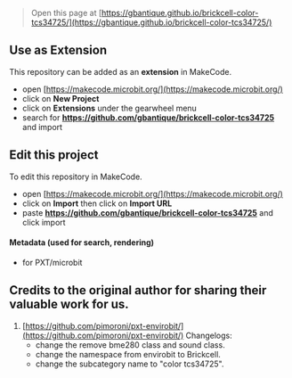
> Open this page at [https://gbantique.github.io/brickcell-color-tcs34725/](https://gbantique.github.io/brickcell-color-tcs34725/)

## Use as Extension

This repository can be added as an **extension** in MakeCode.

* open [https://makecode.microbit.org/](https://makecode.microbit.org/)
* click on **New Project**
* click on **Extensions** under the gearwheel menu
* search for **https://github.com/gbantique/brickcell-color-tcs34725** and import

## Edit this project

To edit this repository in MakeCode.

* open [https://makecode.microbit.org/](https://makecode.microbit.org/)
* click on **Import** then click on **Import URL**
* paste **https://github.com/gbantique/brickcell-color-tcs34725** and click import

#### Metadata (used for search, rendering)

* for PXT/microbit
<script src="https://makecode.com/gh-pages-embed.js"></script><script>makeCodeRender("{{ site.makecode.home_url }}", "{{ site.github.gbantique }}/{{ site.github.brickcell-color-tcs34725 }}");</script>

## Credits to the original author for sharing their valuable work for us.

1. [https://github.com/pimoroni/pxt-envirobit/](https://github.com/pimoroni/pxt-envirobit/)
Changelogs:
    * change the remove bme280 class and sound class.
    * change the namespace from envirobit to Brickcell.
    * change the subcategory name to "color tcs34725".
    
